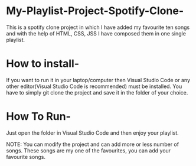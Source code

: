 # My-Playlist-Project-Spotify-Clone-

This is a spotify clone project in which I have added my favourite ten songs and with the help of HTML, CSS, JSS I have composed them in one single playlist.

# How to install-
If you want to run it in your laptop/computer then Visual Studio Code or any other editor(Visual Studio Code is recommended) must be installed.
You have to simply git clone the project and save it in the folder of your choice.

# How To Run-
Just open the folder in Visual Studio Code and then enjoy your playlist.

NOTE: You can modify the project and can add more or less number of songs. These songs are my one of the favourites, you can add your favourite songs.
